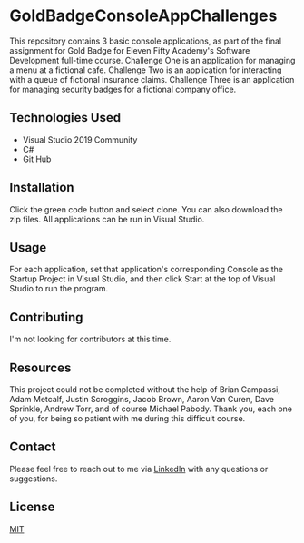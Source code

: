 # GoldBadgeConsoleAppChallenges

This repository contains 3 basic console applications, as part of the final assignment for Gold Badge for Eleven Fifty Academy's Software Development full-time course.
Challenge One is an application for managing a menu at a fictional cafe.
Challenge Two is an application for interacting with a queue of fictional insurance claims.
Challenge Three is an application for managing security badges for a fictional company office.

## Technologies Used
- Visual Studio 2019 Community
- C#
- Git Hub

## Installation
Click the green code button and select clone. You can also download the zip files. All applications can be run in Visual Studio.

## Usage
For each application, set that application's corresponding Console as the Startup Project in Visual Studio, and then click Start at the top of Visual Studio to run the program.

## Contributing
I'm not looking for contributors at this time.

## Resources
This project could not be completed without the help of Brian Campassi, Adam Metcalf, Justin Scroggins, Jacob Brown, Aaron Van Curen, Dave Sprinkle, Andrew Torr, and of course Michael Pabody.
Thank you, each one of you, for being so patient with me during this difficult course.

## Contact
Please feel free to reach out to me via [LinkedIn](https://www.linkedin.com/in/tad-luedeke-92b93147/) with any questions or suggestions. 

## License
[MIT](https://choosealicense.com/licenses/mit/)

